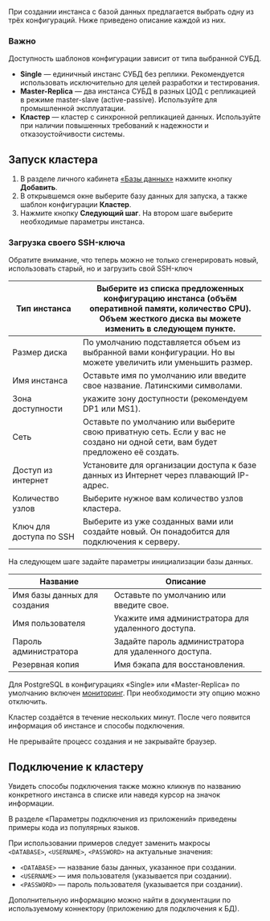 При создании инстанса с базой данных предлагается выбрать одну из трёх конфигураций. Ниже приведено описание каждой из них.

### Важно

Доступность шаблонов конфигурации зависит от типа выбранной СУБД.

- **Single** — единичный инстанс СУБД без реплики. Рекомендуется использовать исключительно для целей разработки и тестирования.
- **Master-Replica** — два инстанса СУБД в разных ЦОД с репликацией в режиме master-slave (active-passive). Используйте для промышленной эксплуатации.
- **Кластер** — кластер с синхронной репликацией данных. Используйте при наличии повышенных требований к надежности и отказоустойчивости системы.

## Запуск кластера

1. В разделе личного кабинета [«Базы данных»](https://mcs.mail.ru/app/services/databases/add/) нажмите кнопку **Добавить**.
1. В открывшемся окне выберите базу данных для запуска, а также шаблон конфигурации **Кластер**.
1. Нажмите кнопку **Следующий шаг**. На втором шаге выберите необходимые параметры инстанса.

### Загрузка своего SSH-ключа

Обратите внимание, что теперь можно не только сгенерировать новый, использовать старый, но и загрузить свой SSH-ключ

| Тип инстанса  | Выберите из списка предложенных конфигурацию инстанса (объём оперативной памяти, количество CPU).<br>Объем жесткого диcка вы можете изменить в следующем пункте. |
|-------|------|
| Размер диска| По умолчанию подставляется объем из выбранной вами конфигурации. Но вы можете увеличить или уменьшить размер.|
| Имя инстанса| Оставьте имя по умолчанию или введите свое название. Латинскими символами.|
| Зона доступности| укажите зону доступности (рекомендуем DP1 или MS1).|
| Сеть | Оставьте по умолчанию или выберите свою приватную сеть. Если у вас не создано ни одной сети, вам будет предложено её создать.|
| Доступ из интернет | Установите для организации доступа к базе данных из Интернет через плавающий IP-адрес.|
| Количество узлов  | Выберите нужное вам количество узлов кластера.|
| Ключ для доступа по SSH | Выберите из уже созданных вами или создайте новый. Он понадобится для подключения к серверу.|

На следующем шаге задайте параметры инициализации базы данных.

| Название | Описание |
|------------------------------|-------------------------------------------------------|
| Имя базы данных для создания | Оставьте по умолчанию или введите свое.               |
| Имя пользователя             | Укажите имя администратора для удаленного доступа.    |
| Пароль администратора        | Задайте пароль администратора для удаленного доступа. |
| Резервная копия              | Имя бэкапа для восстановления.                        |

<info>

Для PostgreSQL в конфигурациях «Single» или «Master-Replica» по умолчанию включен [мониторинг](../../../monitoring/postgresql). При необходимости эту опцию можно отключить.

</info>

<warn>

Кластер создаётся в течение нескольких минут. После чего появится информация об инстансе и способы подключения.

</warn>

Не прерывайте процесс создания и не закрывайте браузер.

## Подключение к кластеру

Увидеть способы подключения также можно кликнув по названию конкретного инстанса в списке или наведя курсор на значок информации.

В разделе «Параметры подключения из приложений» приведены примеры кода из популярных языков.

При использовании примеров следует заменить макросы `<DATABASE>`, `<USERNAME>`, `<PASSWORD>` на актуальные значения:

- `<DATABASE>` — название базы данных, указанное при создании.
- `<USERNAME>` — имя пользователя (указывается при создании).
- `<PASSWORD>` — пароль пользователя (указывается при создании).

Дополнительную информацию можно найти в документации по используемому коннектору (приложению для подключения к БД).
